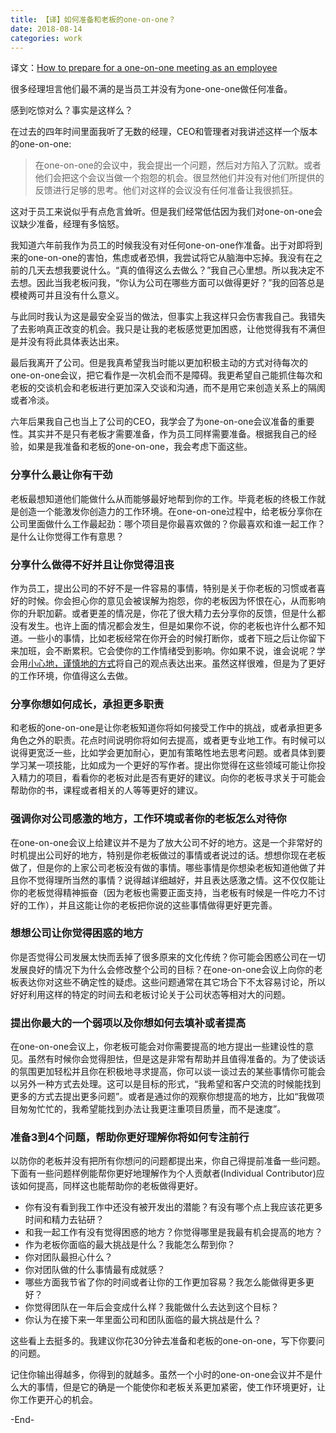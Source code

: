 ```yaml
---
title: 【译】如何准备和老板的one-on-one？
date: 2018-08-14
categories: work
---
```


译文：[How to prepare for a one-on-one meeting as an employee](https://m.signalvnoise.com/how-to-prepare-for-a-one-on-one-meeting-as-an-employee-fc2a46912a4c)



很多经理坦言他们最不满的是当员工并没有为one-one-one做任何准备。

感到吃惊对么？事实是这样么？

在过去的四年时间里面我听了无数的经理，CEO和管理者对我讲述这样一个版本的one-on-one:

> 在one-on-one的会议中，我会提出一个问题，然后对方陷入了沉默。或者他们会把这个会议当做一个抱怨的机会。很显然他们并没有对他们所提供的反馈进行足够的思考。他们对这样的会议没有任何准备让我很抓狂。

这对于员工来说似乎有点危言耸听。但是我们经常低估因为我们对one-on-one会议缺少准备，经理有多恼怒。

我知道六年前我作为员工的时候我没有对任何one-on-one作准备。出于对即将到来的one-on-one的害怕，焦虑或者恐惧，我尝试将它从脑海中忘掉。我没有在之前的几天去想我要说什么。“真的值得这么去做么？”我自己心里想。所以我决定不去想。因此当我老板问我，“你认为公司在哪些方面可以做得更好？”我的回答总是模棱两可并且没有什么意义。

与此同时我认为这是最安全妥当的做法，但事实上我这样只会伤害我自己。我错失了去影响真正改变的机会。我只是让我的老板感觉更加困惑，让他觉得我有不满但是并没有将此具体表达出来。

最后我离开了公司。但是我真希望我当时能以更加积极主动的方式对待每次的one-on-one会议，把它看作是一次机会而不是障碍。我更希望自己能抓住每次和老板的交谈机会和老板进行更加深入交谈和沟通，而不是用它来创造关系上的隔阂或者冷淡。

六年后果我自己也当上了公司的CEO，我学会了为one-on-one会议准备的重要性。其实并不是只有老板才需要准备，作为员工同样需要准备。根据我自己的经验，如果是我准备和老板的one-on-one，我会考虑下面这些。

### 分享什么最让你有干劲

老板最想知道他们能做什么从而能够最好地帮到你的工作。毕竟老板的终极工作就是创造一个能激发你创造力的工作环境。在one-on-one过程中，给老板分享你在公司里面做什么工作最起劲：哪个项目是你最喜欢做的？你最喜欢和谁一起工作？是什么让你觉得工作有意思？

### 分享什么做得不好并且让你觉得沮丧

作为员工，提出公司的不好不是一件容易的事情，特别是关于你老板的习惯或者喜好的时候。你会担心你的意见会被误解为抱怨，你的老板因为怀恨在心，从而影响你的升职加薪。或者更差的情况是，你花了很大精力去分享你的反馈，但是什么都没有发生。也许上面的情况都会发生，但是如果你不说，你的老板也许什么都不知道。一些小的事情，比如老板经常在你开会的时候打断你，或者下班之后让你留下来加班，会不断累积。它会使你的工作情绪受到影响。你如果不说，谁会说呢？学会用[小心地，谨慎地的方式](https://knowyourcompany.com/learn/guides/5-giving-feedback/3-how-to-give-difficult-feedback-well/)将自己的观点表达出来。虽然这样很难，但是为了更好的工作环境，你值得这么去做。

### 分享你想如何成长，承担更多职责

和老板的one-on-one是让你老板知道你将如何接受工作中的挑战，或者承担更多角色之外的职责。花点时间说明你将如何去提高，或者更专业地工作。有时候可以说得更宽泛一些，比如学会更加耐心，更加有策略性地去思考问题。或者具体到要学习某一项技能，比如成为一个更好的写作者。提出你觉得在这些领域可能让你投入精力的项目，看看你的老板对此是否有更好的建议。向你的老板寻求关于可能会帮助你的书，课程或者相关的人等等更好的建议。

### 强调你对公司感激的地方，工作环境或者你的老板怎么对待你

在one-on-one会议上给建议并不是为了放大公司不好的地方。这是一个非常好的时机提出公司好的地方，特别是你老板做过的事情或者说过的话。想想你现在老板做了，但是你的上家公司老板没有做的事情。哪些事情是你想染老板知道他做了并且你不觉得理所当然的事情？说得越详细越好，并且表达感激之情。这不仅仅能让你的老板觉得精神振奋（因为老板也需要正面支持，当老板有时候是一件吃力不讨好的工作），并且这能让你的老板把你说的这些事情做得更好更完善。

### 想想公司让你觉得困惑的地方

你是否觉得公司发展太快而丢掉了很多原来的文化传统？你可能会困惑公司在一切发展良好的情况下为什么会修改整个公司的目标？在one-on-one会议上向你的老板表达你对这些不确定性的疑虑。这些问题通常在其它场合下不太容易讨论，所以好好利用这样的特定的时间去和老板讨论关于公司状态等相对大的问题。

### 提出你最大的一个弱项以及你想如何去填补或者提高

在one-on-one会议上，你老板可能会对你需要提高的地方提出一些建设性的意见。虽然有时候你会觉得胆怯，但是这是非常有帮助并且值得准备的。为了使谈话的氛围更加轻松并且你在积极地寻求提高，你可以谈一谈过去的某些事情你可能会以另外一种方式去处理。这可以是目标的形式，“我希望和客户交流的时候能找到更多的方式去提出更多问题”。或者是通过你的观察你想提高的地方，比如“我做项目匆匆忙忙的，我希望能找到办法让我更注重项目质量，而不是速度”。

### 准备3到4个问题，帮助你更好理解你将如何专注前行

以防你的老板并没有把所有你想问的问题都提出来，你自己得提前准备一些问题。下面有一些问题样例能帮你更好地理解作为个人贡献者(Individual Contributor)应该如何提高，同样这也能帮助你的老板做得更好。

* 你有没有看到我工作中还没有被开发出的潜能？有没有哪个点上我应该花更多时间和精力去钻研？
* 和我一起工作有没有觉得困惑的地方？你觉得哪里是我最有机会提高的地方？
* 作为老板你面临的最大挑战是什么？我能怎么帮到你？
* 你对团队最担心什么？
* 你对团队做的什么事情最有成就感？
* 哪些方面我节省了你的时间或者让你的工作更加容易？我怎么能做得更多更好？
* 你觉得团队在一年后会变成什么样？我能做什么去达到这个目标？
* 你认为在接下来一年里面公司和团队面临的最大挑战是什么？



这些看上去挺多的。我建议你花30分钟去准备和老板的one-on-one，写下你要问的问题。

记住你输出得越多，你得到的就越多。虽然一个小时的one-on-one会议并不是什么大的事情，但是它的确是一个能使你和老板关系更加紧密，使工作环境更好，让你工作更开心的机会。

-End-

